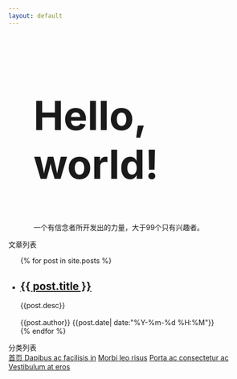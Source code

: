 ```yaml
---
layout: default
---
```

<div class="jumbotron" style="padding-left:50px;    position: relative;">
  <h1 style="float:left;font-size:80px;width:100%;text-align:left;">Hello, world!</h1>
  <p style="float:left">一个有信念者所开发出的力量，大于99个只有兴趣者。</p>
  <div style="clear:both"></div>
</div>
<div class="container">
	<div class="row">
		<div class="col-md-8">
			<div class="panel panel-default">
			  <div class="panel-heading"><span class="glyphicon glyphicon-zoom-in"></span> 文章列表</div>
			  <div class="panel-body">
			      <div data-am-widget="list_news" class="am-list-news am-list-news-default" >
				  <!--列表标题-->
						  <div class="am-list-news-bd">
							  <ul class="am-list">
							      {% for post in site.posts %}
								      <li class="am-g am-list-item-desced">
								          <a href="{{ post.url }}" class="am-list-item-hd "><h2>{{ post.title }}</h2></a>
								          <div class="am-list-item-text">
								          	{{post.desc}}
								          </div>
								          <br>
								          <div style="font-size:14px;"><span class="glyphicon glyphicon-user"></span> {{post.author}} <span class="glyphicon glyphicon-time"></span> {{post.date| date:"%Y-%m-%d %H:%M"}} </div>
								      </li>
					                {% endfor %}
							  </ul>
						  </div>
				    </div>
			  </div>
			</div>
		</div>
		<div class="col-md-4">
		<div class="panel panel-default">
		  <div class="panel-heading"><span class="glyphicon glyphicon-download"></span> 分类列表</div>
		  <div class="panel-body">
		    <div class="list-group">
			  <a href="#" class="list-group-item disabled">
			     首页
			  </a>
			  <a href="#" class="list-group-item">Dapibus ac facilisis in</a>
			  <a href="#" class="list-group-item">Morbi leo risus</a>
			  <a href="#" class="list-group-item">Porta ac consectetur ac</a>
			  <a href="#" class="list-group-item">Vestibulum at eros</a>
			</div>
		  </div>
		</div>
		</div>
	</div>
</div>
